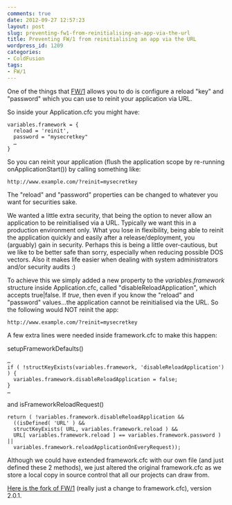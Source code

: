 ```yaml
---
comments: true
date: 2012-09-27 12:57:23
layout: post
slug: preventing-fw1-from-reinitialising-an-app-via-the-url
title: Preventing FW/1 from reinitialising an app via the URL
wordpress_id: 1209
categories:
- ColdFusion
tags:
- FW/1
---
```


One of the things that [FW/1](https://github.com/seancorfield/fw1) allows you to do is configure a reload "key" and "password" which you can use to reinit your application via URL.

So inside your Application.cfc you might have:

```
variables.framework = {
  reload = 'reinit',
  password = "mysecretkey"
  …
}
```

So you can reinit your application (flush the application scope by re-running onApplicationStart()) by calling something like:

```
http://www.example.com/?reinit=mysecretkey
```

The "reload" and "password" properties can be changed to whatever you want for securities sake.

We wanted a little extra security, that being the option to never allow an application to be reinitialised via a URL. Typically we want this in a production environment only. What you lose in flexibility, being able to reinit the application quickly and easily after a release/deployment, you (arguably) gain in security. Perhaps this is being a little over-cautious, but we like to be better safe than sorry, especially when reducing possible DOS vectors. Also it makes life easier when dealing with system administrators and/or security audits :)

To achieve this we simply added a new property to the _variables.framework_ structure inside Application.cfc, called "disableReloadApplication", which accepts true|false. If _true_, then even if you know the "reload" and "password" values…the application cannot be reinitialised via the URL. So the following would NOT reinit the app:

```
http://www.example.com/?reinit=mysecretkey
```

A few extra lines were needed inside framework.cfc to make this happen:

setupFrameworkDefaults()

```
…
if ( !structKeyExists(variables.framework, 'disableReloadApplication') ) {
  variables.framework.disableReloadApplication = false;
}
…
```

and isFrameworkReloadRequest()

```
return ( !variables.framework.disableReloadApplication &&
  ((isDefined( 'URL' ) &&
  structKeyExists( URL, variables.framework.reload ) &&
  URL[ variables.framework.reload ] == variables.framework.password ) ||
  variables.framework.reloadApplicationOnEveryRequest));
```

Although we could have extended framework.cfc with our own file (and just defined these 2 methods), we just altered the original framework.cfc as we store a local copy in source control that all our projects can draw from.

[Here is the fork of FW/1](https://github.com/michaelsharman/fw1) (really just a change to framework.cfc), version 2.0.1.
